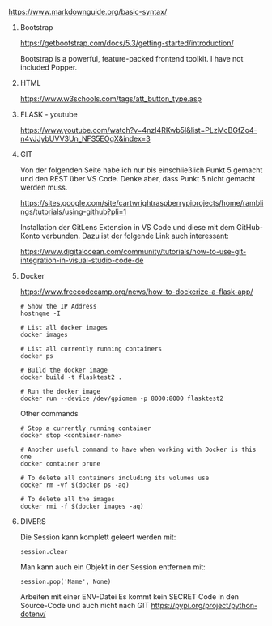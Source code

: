 https://www.markdownguide.org/basic-syntax/


1. Bootstrap

    https://getbootstrap.com/docs/5.3/getting-started/introduction/
    
    Bootstrap is a powerful, feature-packed frontend toolkit.
    I have not included Popper.

2. HTML

    https://www.w3schools.com/tags/att_button_type.asp


3. FLASK - youtube

    https://www.youtube.com/watch?v=4nzI4RKwb5I&list=PLzMcBGfZo4-n4vJJybUVV3Un_NFS5EOgX&index=3


3. GIT

    Von der folgenden Seite habe ich nur bis einschließlich Punkt 5 gemacht und den REST über VS Code.
    Denke aber, dass Punkt 5 nicht gemacht werden muss.

    https://sites.google.com/site/cartwrightraspberrypiprojects/home/ramblings/tutorials/using-github?pli=1


    Installation der GitLens Extension in VS Code und diese mit dem GitHub-Konto verbunden.
    Dazu ist der folgende Link auch interessant:

    https://www.digitalocean.com/community/tutorials/how-to-use-git-integration-in-visual-studio-code-de


5. Docker

    https://www.freecodecamp.org/news/how-to-dockerize-a-flask-app/

    ```console
    # Show the IP Address
    hostnqme -I

    # List all docker images
    docker images

    # List all currently running containers
    docker ps

    # Build the docker image
    docker build -t flasktest2 .

    # Run the docker image
    docker run --device /dev/gpiomem -p 8000:8000 flasktest2
    ```

    Other commands

    ```console
    # Stop a currently running container
    docker stop <container-name>

    # Another useful command to have when working with Docker is this one
    docker container prune

    # To delete all containers including its volumes use
    docker rm -vf $(docker ps -aq)

    # To delete all the images
    docker rmi -f $(docker images -aq)
    ```


6. DIVERS

    Die Session kann komplett geleert werden mit:
    ```
    session.clear
    ```

    Man kann auch ein Objekt in der Session entfernen mit:
    ```
    session.pop('Name', None)
    ```

    Arbeiten mit einer ENV-Datei
    Es kommt kein SECRET Code in den Source-Code und auch nicht nach GIT
    https://pypi.org/project/python-dotenv/
